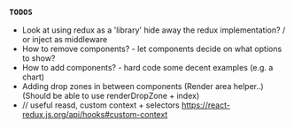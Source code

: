 ### `TODOS`

- Look at using redux as a 'library' hide away the redux implementation? / or inject as middleware
- How to remove components? - let components decide on what options to show?
- How to add components? - hard code some decent examples (e.g. a chart)
- Adding drop zones in between components (Render area helper..) (Should be able to use renderDropZone + index)
- // useful reasd, custom context + selectors https://react-redux.js.org/api/hooks#custom-context
